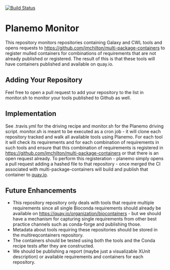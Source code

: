 [![Build Status](https://travis-ci.org/galaxyproject/planemo-monitor.svg?branch=master)](https://travis-ci.org/galaxyproject/planemo-monitor)

# Planemo Monitor

This repository monitors repositories containing Galaxy and CWL tools and opens requests to
https://github.com/jmchilton/multi-package-containers to register mulled containers for combinations
of requirements that are not already published or registered. The result of this is that these
tools will have containers published and available on quay.io.

## Adding Your Repository

Feel free to open a pull request to add your repository to the list in monitor.sh to monitor
your tools published to Github as well.

## Implementation

See .travis.yml for the driving recipe and monitor.sh for the Planemo driving script. monitor.sh
is meant to be executed as a cron job - it will clone each repository tracked and walk all
available tools using Planemo. For each tool it will check its requirements and for each combination
of requirements in such tools and ensure that this combination of requirements is registered in
https://github.com/jmchilton/multi-package-containers or that there is an open request already. To perform
this registeration - planemo simply opens a pull request adding a hashed file to that repository -
once merged the CI associated with multi-package-containers will build and publish that container to
[quay.io](https://quay.io).

## Future Enhancements

- This repository repository only deals with tools that require multiple requirements since all
  single Bioconda requirements should already be available on https://quay.io/organization/biocontainers -
  but we should have a mechanism for capturing single requirements from other best practice channels
  such as conda-forge and publishing those.
- Metadata about tools requiring these repositories should be stored in the multireqcontainers
  repository.
- The containers should be tested using both the tools and the Conda recipe tests after they
  are constructed.
- We should be publishing a report (maybe just a visualizable XUnit description) or available
  requirements and containers for each repository.
